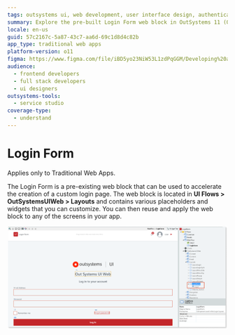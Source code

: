 ```yaml
---
tags: outsystems ui, web development, user interface design, authentication, web blocks
summary: Explore the pre-built Login Form web block in OutSystems 11 (O11) for efficient customization and integration into Traditional Web Apps.
locale: en-us
guid: 57c2167c-5a87-43c7-aa6d-69c1d8d4c82b
app_type: traditional web apps
platform-version: o11
figma: https://www.figma.com/file/iBD5yo23NiW53L1zdPqGGM/Developing%20an%20Application?node-id=238:21
audience:
  - frontend developers
  - full stack developers
  - ui designers
outsystems-tools:
  - service studio
coverage-type:
  - understand
---
```


# Login Form

<div class="info" markdown="1">

Applies only to Traditional Web Apps.

</div>

The Login Form is a pre-existing web block that can be used to accelerate the creation of a custom login page. The web block is located in **UI Flows > OutSystemsUIWeb > Layouts** and contains various placeholders and widgets that you can customize. You can then reuse and apply the web block to any of the screens in your app. 

![Screenshot of the Login Form web block in OutSystemsUIWeb Layouts](images/loginform-1-ss.png "Login Form Web Block")
